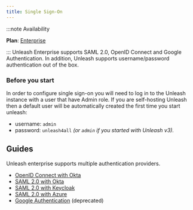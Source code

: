 ```yaml
---
title: Single Sign-On
---
```


:::note Availability

**Plan**: [Enterprise](https://www.getunleash.io/plans)

:::
Unleash Enterprise supports SAML 2.0, OpenID Connect and Google Authentication. In addition, Unleash supports username/password authentication out of the box.

### Before you start

In order to configure single sign-on you will need to log in to the Unleash instance with a user that have Admin role. If you are self-hosting Unleash then a default user will be automatically created the first time you start unleash:

- username: `admin`
- password: `unleash4all` _(or `admin` if you started with Unleash v3)._

## Guides

Unleash enterprise supports multiple authentication providers.

- [OpenID Connect with Okta](../how-to/how-to-add-sso-open-id-connect.md)
- [SAML 2.0 with Okta](../how-to/how-to-add-sso-saml.md)
- [SAML 2.0 with Keycloak](../how-to/how-to-add-sso-saml-keycloak.md)
- [SAML 2.0 with Azure](../how-to/how-to-add-sso-azure-saml.md)
- [Google Authentication](../how-to/how-to-add-sso-google.md) (deprecated)
